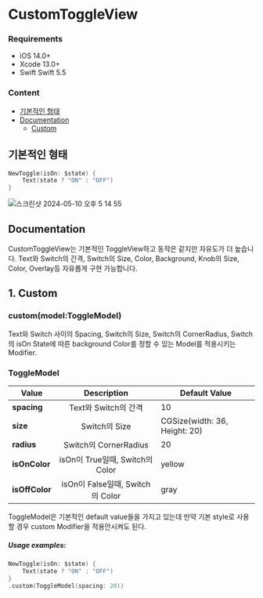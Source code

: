 # CustomToggleView

### Requirements
* iOS 14.0+
* Xcode 13.0+
* Swift Swift 5.5

### Content
* [기본적인 형태](#intro_usage_example)
* [Documentation](#documentation)
  * [Custom](#Custom)
  

<a name="intro_usage_example"></a>
## 기본적인 형태

```swift
NewToggle(isOn: $state) {
    Text(state ? "ON" : "OFF")
}
```

![스크린샷 2024-05-10 오후 5 14 55](https://github.com/sanggab/CustomToggleView/assets/82999377/a4d2cc47-fe3c-42dc-be52-ed6d4ce426a2)

<a name="documentation"></a>
## Documentation

CustomToggleView는 기본적인 ToggleView하고 동작은 같지만 자유도가 더 높습니다. Text와 Switch의 간격, Switch의 Size, Color, Background, Knob의 Size, Color, Overlay등 자유롭게 구현 가능합니다.

<a name="Custom"></a>
## 1. Custom

### custom(model:ToggleModel)
Text와 Switch 사이의 Spacing, Switch의 Size, Switch의 CornerRadius, Switch의 isOn State에 따른 background Color를 정할 수 있는 Model를 적용시키는 Modifier.

### ToggleModel
| Value | Description | Default Value |
|---------------------|:------------------:|---------|
| **spacing** | Text와 Switch의 간격 | 10 |
| **size** | Switch의 Size | CGSize(width: 36, Height: 20) |
| **radius** | Switch의 CornerRadius | 20 |
| **isOnColor** | isOn이 True일때, Switch의 Color | yellow |
| **isOffColor** | isOn이 False일때, Switch의 Color | gray |

ToggleModel은 기본적인 default value들을 가지고 있는데 만약 기본 style로 사용할 경우 custom Modifier을 적용안시켜도 된다.

##### Usage examples:

```swift
NewToggle(isOn: $state) {
    Text(state ? "ON" : "OFF")
}
.custom(ToggleModel(spacing: 20))
```
